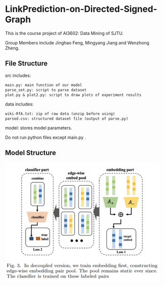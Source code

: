 # LinkPrediction-on-Directed-Signed-Graph
This is the course project of AI3602: Data Mining of SJTU. 

Group Members include Jinghao Feng, Mingyang Jiang and Wenzhong Zheng.

## File Structure
src includes:

    main.py: main function of our model
    parse_set.py: script to parse dataset
    plot.py & plot2.py: script to draw plots of experiment results

data includes:
  
    wiki-RfA.txt: zip of raw data (unzip before using)
    parsed.csv: structured dataset file (output of parse.py)
    
model:
    stores model parameters.

Do not run python files except main.py .

## Model Structure
![image](https://github.com/jiamiya/LinkPrediction-on-Directed-Signed-Graph/blob/main/model.png)

